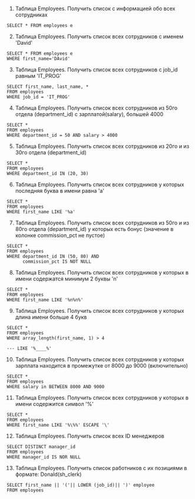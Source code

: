 
1) Таблица Employees. Получить список с информацией обо всех сотрудниках

```
SELECT * FROM employees e
```
2) Таблица Employees. Получить список всех сотрудников с именем 'David'

```
SELECT * FROM employees e
WHERE first_name='DAvid'
```
3) Таблица Employees. Получить список всех сотрудников с job_id равным 'IT_PROG'

```
SELECT first_name, last_name, *
FROM employees
WHERE job_id = 'IT_PROG'
```

4) Таблица Employees. Получить список всех сотрудников из 50го отдела (department_id) с зарплатой(salary), большей 4000

```
SELECT *
FROM employees
WHERE department_id = 50 AND salary > 4000
```

5) Таблица Employees. Получить список всех сотрудников из 20го и из 30го отдела (department_id)

```
SELECT *
FROM employees
WHERE department_id IN (20, 30)
```

6) Таблица Employees. Получить список всех сотрудников у которых последняя буква в имени равна 'a' 

```
SELECT *
FROM employees
WHERE first_name LIKE '%a'
```

7) Таблица Employees. Получить список всех сотрудников из 50го и из 80го отдела (department_id) у которых есть бонус (значение в колонке commission_pct не пустое)

```
SELECT *
FROM employees
WHERE department_id IN (50, 80) AND
	  commission_pct IS NOT NULL
```

8) Таблица Employees. Получить список всех сотрудников у которых в имени содержатся минимум 2 буквы 'n'
```
SELECT *
FROM employees
WHERE first_name LIKE '%n%n%'
```

9) Таблица Employees. Получить список всех сотрудников у которых длина имени больше 4 букв

```
SELECT *
FROM employees
WHERE array_length(first_name, 1) > 4

--- LIKE '%____%'
```

10) Таблица Employees. Получить список всех сотрудников у которых зарплата находится в промежутке от 8000 до 9000 (включительно)

```
SELECT *
FROM employees
WHERE salary in BETWEEN 8000 AND 9000
```

11) Таблица Employees. Получить список всех сотрудников у которых в имени содержится символ '%'
```
SELECT *
FROM employees
WHERE first_name LIKE '%\%%' ESCAPE '\'
```

12) Таблица Employees. Получить список всех ID менеджеров

```
SELECT DISTINCT manager_id
FROM employees
WHERE manager_id IS NOR NULL
```

13) Таблица Employees. Получить список работников с их позициями в формате: Donald(sh_clerk)
```
SELECT first_name || '('|| LOWER (job_id)|| ')' employee 
FROM employees
```